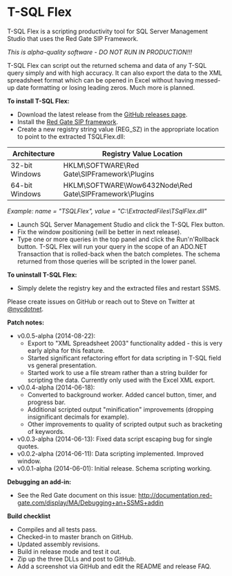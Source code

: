T-SQL Flex
==========

T-SQL Flex is a scripting productivity tool for SQL Server Management Studio that uses the Red Gate SIP Framework.

*This is alpha-quality software - DO NOT RUN IN PRODUCTION!!!*

T-SQL Flex can script out the returned schema and data of any T-SQL query simply and with high accuracy.  It can also export the data to the XML spreadsheet format which can be opened in Excel without having messed-up date formatting or losing leading zeros.  Much more is planned.






**To install T-SQL Flex:**
  * Download the latest release from the [GitHub releases page](https://github.com/nycdotnet/TSqlFlex/releases).
  * Install the [Red Gate SIP framework](http://documentation.red-gate.com/display/MA/Redistributing+the+framework).
  * Create a new registry string value (REG_SZ) in the appropriate location to point to the extracted TSQLFlex.dll:

|Architecture|Registry Value Location|
|----|-----|
|32-bit Windows|HKLM\SOFTWARE\Red Gate\SIPFramework\Plugins|
|64-bit Windows|HKLM\SOFTWARE\Wow6432Node\Red Gate\SIPFramework\Plugins|
*Example: name = "TSQLFlex", value = "C:\ExtractedFiles\TSqlFlex.dll"*
  * Launch SQL Server Management Studio and click the T-SQL Flex button.
  * Fix the window positioning (will be better in next release).
  * Type one or more queries in the top panel and click the Run'n'Rollback button.  T-SQL Flex will run your query in the scope of an ADO.NET Transaction that is rolled-back when the batch completes.  The schema returned from those queries will be scripted in the lower panel.

**To uninstall T-SQL Flex:**
  * Simply delete the registry key and the extracted files and restart SSMS.

Please create issues on GitHub or reach out to Steve on Twitter at [@nycdotnet](https://twitter.com/nycdotnet).

**Patch notes:**
  * v0.0.5-alpha (2014-08-22):
      * Export to "XML Spreadsheet 2003" functionality added - this is very early alpha for this feature.
      * Started significant refactoring effort for data scripting in T-SQL field vs general presentation.
      * Started work to use a file stream rather than a string builder for scripting the data.  Currently only used with the Excel XML export.
  * v0.0.4-alpha (2014-06-18):
      * Converted to background worker.  Added cancel button, timer, and progress bar.
	  * Additional scripted output "minification" improvements (dropping insignificant decimals for example).
	  * Other improvements to quality of scripted output such as bracketing of keywords.
  * v0.0.3-alpha (2014-06-13): Fixed data script escaping bug for single quotes.
  * v0.0.2-alpha (2014-06-11): Data scripting implemented.  Improved window.
  * v0.0.1-alpha (2014-06-01): Initial release.  Schema scripting working.

**Debugging an add-in:**
  * See the Red Gate document on this issue: http://documentation.red-gate.com/display/MA/Debugging+an+SSMS+addin

**Build checklist**
  * Compiles and all tests pass.
  * Checked-in to master branch on GitHub.
  * Updated assembly revisions.
  * Build in release mode and test it out.
  * Zip up the three DLLs and post to GitHub.
  * Add a screenshot via GitHub and edit the README and release FAQ.